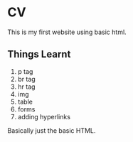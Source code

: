 # CV
This is my first website using basic html.
## Things Learnt
1) p tag
2) br tag
3) hr tag
4) img
5) table
6) forms
7) adding hyperlinks

Basically just the basic HTML.
